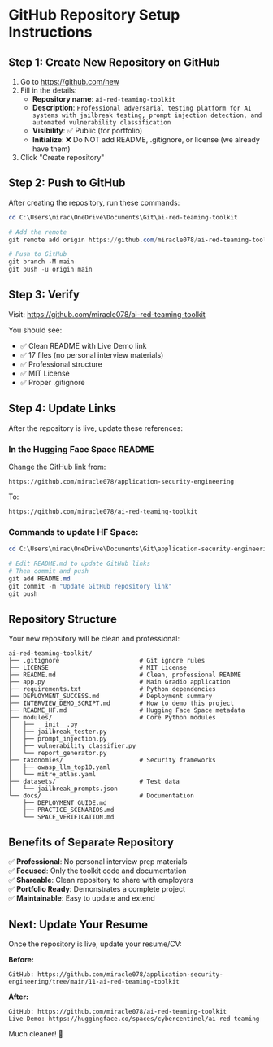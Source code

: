 # GitHub Repository Setup Instructions

## Step 1: Create New Repository on GitHub

1. Go to https://github.com/new
2. Fill in the details:
   - **Repository name**: `ai-red-teaming-toolkit`
   - **Description**: `Professional adversarial testing platform for AI systems with jailbreak testing, prompt injection detection, and automated vulnerability classification`
   - **Visibility**: ✅ Public (for portfolio)
   - **Initialize**: ❌ Do NOT add README, .gitignore, or license (we already have them)
3. Click "Create repository"

## Step 2: Push to GitHub

After creating the repository, run these commands:

```powershell
cd C:\Users\mirac\OneDrive\Documents\Git\ai-red-teaming-toolkit

# Add the remote
git remote add origin https://github.com/miracle078/ai-red-teaming-toolkit.git

# Push to GitHub
git branch -M main
git push -u origin main
```

## Step 3: Verify

Visit: https://github.com/miracle078/ai-red-teaming-toolkit

You should see:
- ✅ Clean README with Live Demo link
- ✅ 17 files (no personal interview materials)
- ✅ Professional structure
- ✅ MIT License
- ✅ Proper .gitignore

## Step 4: Update Links

After the repository is live, update these references:

### In the Hugging Face Space README
Change the GitHub link from:
```
https://github.com/miracle078/application-security-engineering
```
To:
```
https://github.com/miracle078/ai-red-teaming-toolkit
```

### Commands to update HF Space:
```powershell
cd C:\Users\mirac\OneDrive\Documents\Git\application-security-engineering\ai-red-teaming

# Edit README.md to update GitHub links
# Then commit and push
git add README.md
git commit -m "Update GitHub repository link"
git push
```

## Repository Structure

Your new repository will be clean and professional:

```
ai-red-teaming-toolkit/
├── .gitignore                      # Git ignore rules
├── LICENSE                         # MIT License
├── README.md                       # Clean, professional README
├── app.py                          # Main Gradio application
├── requirements.txt                # Python dependencies
├── DEPLOYMENT_SUCCESS.md           # Deployment summary
├── INTERVIEW_DEMO_SCRIPT.md        # How to demo this project
├── README_HF.md                    # Hugging Face Space metadata
├── modules/                        # Core Python modules
│   ├── __init__.py
│   ├── jailbreak_tester.py
│   ├── prompt_injection.py
│   ├── vulnerability_classifier.py
│   └── report_generator.py
├── taxonomies/                     # Security frameworks
│   ├── owasp_llm_top10.yaml
│   └── mitre_atlas.yaml
├── datasets/                       # Test data
│   └── jailbreak_prompts.json
└── docs/                           # Documentation
    ├── DEPLOYMENT_GUIDE.md
    ├── PRACTICE_SCENARIOS.md
    └── SPACE_VERIFICATION.md
```

## Benefits of Separate Repository

✅ **Professional**: No personal interview prep materials  
✅ **Focused**: Only the toolkit code and documentation  
✅ **Shareable**: Clean repository to share with employers  
✅ **Portfolio Ready**: Demonstrates a complete project  
✅ **Maintainable**: Easy to update and extend

## Next: Update Your Resume

Once the repository is live, update your resume/CV:

**Before:**
```
GitHub: https://github.com/miracle078/application-security-engineering/tree/main/11-ai-red-teaming-toolkit
```

**After:**
```
GitHub: https://github.com/miracle078/ai-red-teaming-toolkit
Live Demo: https://huggingface.co/spaces/cybercentinel/ai-red-teaming
```

Much cleaner! 🎉
